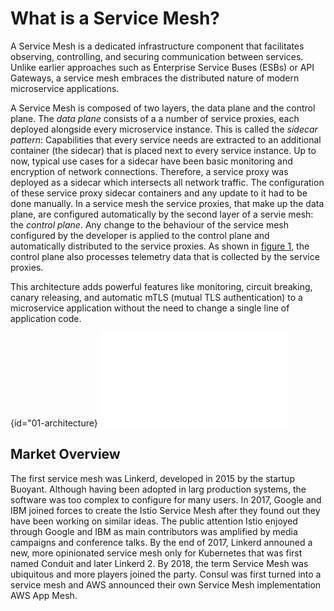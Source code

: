 # What is a Service Mesh?

A Service Mesh is a dedicated infrastructure component that facilitates observing, controlling, and securing communication between services. Unlike earlier approaches such as Enterprise Service Buses (ESBs) or API Gateways, a service mesh embraces the distributed nature of modern microservice applications. 

A Service Mesh is composed of two layers, the data plane and the control plane. The *data plane* consists of a a number of service proxies, each deployed alongside every microservice instance. This is called the *sidecar pattern*: Capabilities that every service needs are extracted to an additional container (the sidecar) that is placed next to every service instance. Up to now, typical use cases for a sidecar have been basic monitoring and encryption of network connections. Therefore, a service proxy was deployed as a sidecar which intersects all network traffic. The configuration of these service proxy sidecar containers and any update to it had to be done manually. In a service mesh the service proxies, that make up the data plane, are configured automatically by the second layer of a servie mesh: the *control plane*. Any change to the behaviour of the service mesh configured by the developer is applied to the control plane and automatically distributed to the service proxies. As shown in [figure 1](#01-architecture), the control plane also processes telemetry data that is collected by the service proxies.

This architecture adds powerful features like monitoring, circuit breaking, canary releasing, and automatic mTLS (mutual TLS authentication) to a microservice application without the need to change a single line of application code.

{id="01-architecture}
![Figure 1 - Service Mesh Architecture](images/service_mesh_architecture.pdf)

## Market Overview

The first service mesh was Linkerd, developed in 2015 by the startup Buoyant. Although having been adopted in larg production systems, the software was too complex to configure for many users. In 2017, Google and IBM joined forces to create the Istio Service Mesh after they found out they have been working on similar ideas. The public attention Istio enjoyed through Google and IBM as main contributors was amplified by media campaigns and conference talks. By the end of 2017, Linkerd announed a new, more opinionated service mesh only for Kubernetes that was first named Conduit and later Linkerd 2. By 2018, the term Service Mesh was ubiquitous and more players joined the party. Consul was first turned into a service mesh and AWS announced their own Service Mesh implementation AWS App Mesh.
